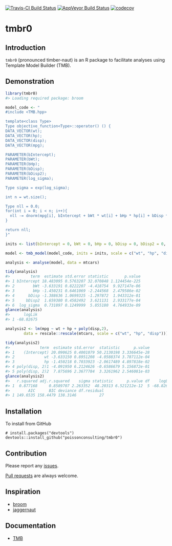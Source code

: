 
<!-- README.md is generated from README.Rmd. Please edit that file -->
[![Travis-CI Build Status](https://travis-ci.org/poissonconsulting/tmbr0.svg?branch=master)](https://travis-ci.org/poissonconsulting/tmbr0) [![AppVeyor Build Status](https://ci.appveyor.com/api/projects/status/github/poissonconsulting/tmbr0?branch=master&svg=true)](https://ci.appveyor.com/project/poissonconsulting/tmbr0) [![codecov](https://codecov.io/gh/poissonconsulting/tmbr0/branch/master/graph/badge.svg)](https://codecov.io/gh/poissonconsulting/tmbr0)

tmbr0
=====

Introduction
------------

`tmbr0` (pronounced timber-naut) is an R package to facilitate analyses using Template Model Builder (TMB).

Demonstration
-------------

``` r
library(tmbr0)
#> Loading required package: broom

model_code <- "
#include <TMB.hpp>

template<class Type>
Type objective_function<Type>::operator() () {
DATA_VECTOR(wt);
DATA_VECTOR(hp);
DATA_VECTOR(disp);
DATA_VECTOR(mpg);

PARAMETER(bIntercept); 
PARAMETER(bWt); 
PARAMETER(bHp); 
PARAMETER(bDisp); 
PARAMETER(bDisp2); 
PARAMETER(log_sigma);

Type sigma = exp(log_sigma);

int n = wt.size();

Type nll = 0.0;
for(int i = 0; i < n; i++){
  nll -= dnorm(mpg[i], bIntercept + bWt * wt[i] + bHp * hp[i] + bDisp * disp[i] + bDisp2 * pow(disp[i], 2), sigma, true);
}

return nll;
}"

inits <- list(bIntercept = 0, bWt = 0, bHp = 0, bDisp = 0, bDisp2 = 0, log_sigma = 0)

model <- tmb_model(model_code, inits = inits, scale = c("wt", "hp", "disp"))

analysis <- analyse(model, data = mtcars)

tidy(analysis)
#>         term  estimate std.error statistic       p.value
#> 1 bIntercept 18.483095 0.5763207 32.070848 1.124454e-225
#> 2        bWt -3.633191 0.8222207 -4.418754  9.927147e-06
#> 3        bHp -1.450231 0.6461069 -2.244568  2.479586e-02
#> 4      bDisp -1.388636 1.0699325 -1.297872  1.943312e-01
#> 5     bDisp2  1.659380 0.4582492  3.621131  2.933177e-04
#> 6  log_sigma  0.731897 0.1249999  5.855180  4.764933e-09
glance(analysis)
#>      logLik
#> 1 -68.82675

analysis2 <- lm(mpg ~ wt + hp + poly(disp,2), 
        data = rescale::rescale(mtcars, scale = c("wt", "hp", "disp")))

tidy(analysis2)
#>             term  estimate std.error  statistic      p.value
#> 1    (Intercept) 20.090625 0.4001079 50.2130198 3.336645e-28
#> 2             wt -3.633150 0.8951208 -4.0588374 3.787112e-04
#> 3             hp -1.450218 0.7033923 -2.0617489 4.897818e-02
#> 4 poly(disp, 2)1 -4.091950 6.2124626 -0.6586679 5.156872e-01
#> 5 poly(disp, 2)2  7.875696 2.3677784  3.3261962 2.546081e-03
glance(analysis2)
#>   r.squared adj.r.squared    sigma statistic      p.value df    logLik
#> 1  0.877168     0.8589707 2.263352  48.20313 6.521212e-12  5 -68.82675
#>        AIC      BIC deviance df.residual
#> 1 149.6535 158.4479 138.3146          27
```

Installation
------------

To install from GitHub

    # install.packages("devtools")
    devtools::install_github("poissonconsulting/tmbr0")

Contribution
------------

Please report any [issues](https://github.com/poissonconsulting/tmbr0/issues).

[Pull requests](https://github.com/poissonconsulting/tmbr0/pulls) are always welcome.

Inspiration
-----------

-   [broom](https://github.com/dgrtwo/broom)
-   [jaggernaut](https://github.com/poissonconsulting/jaggernaut)

Documentation
-------------

-   [TMB](https://github.com/kaskr/adcomp)

